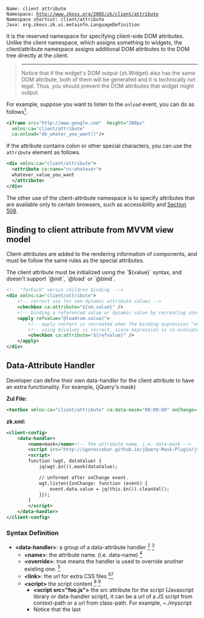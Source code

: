 `Name: client attribute`  
`Namespace: `[`http://www.zkoss.org/2005/zk/client/attribute`](http://www.zkoss.org/2005/zk/client/attribute)  
`Namespace shortcut: client/attribute`  
`Java: `<javadoc method="CLIENT_ATTRIBUTE_NAMESPACE">`org.zkoss.zk.ui.metainfo.LanguageDefinition`</javadoc>

It is the reserved namespace for specifying client-side DOM attributes.
Unlike the client namespace, which assigns something to widgets, the
client/attribute namespace assigns additional DOM attributes to the DOM
tree directly at the client.

> ------------------------------------------------------------------------
>
> Notice that if the widget's DOM output
> (<javadoc directory="jsdoc" method="redraw(_global_.Array)">zk.Widget</javadoc>)
> also has the same DOM attribute, both of them will be generated and it
> is technically not legal. Thus, you should prevent the DOM attributes
> that widget might output.

For example, suppose you want to listen to the `onload` event, you can
do as follows[^1].

``` xml
<iframe src="http://www.google.com"  height="300px"
  xmlns:ca="client/attribute"
  ca:onload="do_whater_you_want()"/>
```

If the attribute contains colon or other special characters, you can use
the `attribute` element as follows.

``` xml
<div xmlns:ca="client/attribute">
  <attribute ca:name="ns:whatever">
  whatever_value_you_want
  </attribute>
</div>
```

The other use of the client-attribute namespace is to specify attributes
that are available only to certain browsers, such as accessibility and
[Section
508](http://www.section508.gov/index.cfm?FuseAction=Content&ID=12#Web).

## Binding to client attribute from MVVM view model

Client-attributes are added to the rendering information of components,
and must be follow the same rules as the special attributes.

The client attribute must be initialized using the \`\${value}\` syntax,
and doesn't support \`@init\`, \`@load\` or \`@bind\`.

``` xml
<!-- "forEach" versus children binding  -->
<div xmlns:ca="client/attribute">
    <!-- correct use for non-dynamic attribute values -->
    <checkbox ca:attribute="${vm.value}" />
    <!-- binding a referenced value or dynamic value by recreating content after triggering a binding using shadow element apply -->
    <apply refvalue="@load(vm.value)">
        <!-- apply content is recreated when the binding expression "vm.value" is notified -->
        <!-- using ${value} is correct, since expression is re-evaluated once the apply content is recreated -->
        <checkbox ca:attribute="${refvalue}" />
    </apply>
</div>
```

## Data-Attribute Handler

Developer can define their own data-handler for the client attribute to
have an extra functionality. For example, (jQuery's mask)

**Zul File:**

``` xml
<textbox xmlns:ca="client/attribute" ca:data-mask="00:00:00" onChange='Clients.log(self.value)'/>
```

**zk.xml:**

``` xml
<client-config> 
    <data-handler>
        <name>mask</name><!-- the attribute name, i.e. data-mask -->
        <script src="http://igorescobar.github.io/jQuery-Mask-Plugin/js/jquery.mask.min.js" />
        <script>
        function (wgt, dataValue) {
            jq(wgt.$n()).mask(dataValue);

            // unformat after onChange event.
            wgt.listen({onChange: function (event) {
                event.data.value = jq(this.$n()).cleanVal();
            }});
        }
        </script>
    </data-handler>
</client-config>
```

### Syntax Definition

- **\<data-handler\>**: a group of a data-attribute handler [^2] [^3]
  - **\<name\>**: the attribute name. (i.e. data-name) [^4]
  - **\<override\>**: true means the handler is used to override another
    existing one. [^5]
  - **\<link\>**: the url for extra CSS files [^6][^7]
  - **\<script\>** the script content [^8] [^9]
    - **\<script src="foo.js"\>** the src attribute for the script
      (Javascript library or data-handler script), it can be a url of a
      JS script from context-path or a url from class-path. For example,
          <script-uri>~./myscript</script-uri>
    - Notice that the last <code>
      <script>

      </code> tag should be your data-handler script.

To see more examples, please refer to [ZK8: Simple but Powerful; Using
Data-handler API to Work with Front-End
Technologies](http://blog.zkoss.org/index.php/2015/08/25/zk8-simple-but-powerful-using-data-handler-api-to-work-with-front-end-technologies/)
and [Github](https://github.com/zkoss/zk8-datahandler) (you can design
your own data-attribute handler and contribute this project).

> ------------------------------------------------------------------------
>
> <references/>

# Version History

| Version | Date      | Content                                                                           |
|---------|-----------|-----------------------------------------------------------------------------------|
| 5.0.3   | July 2010 | The client-attribute namespace was introduced.                                    |
| 8.0.0   | May 2015  | [Support client data attributes handler](http://tracker.zkoss.org/browse/ZK-2730) |

[^1]: For more information, please refer to [ZK Component Reference:
    iframe](ZK_Component_Reference/Essential_Components/Iframe#onload).

[^2]: Required

[^3]: One or Many

[^4]:

[^5]: Optional

[^6]:

[^7]:

[^8]: Required

[^9]: One or Many
